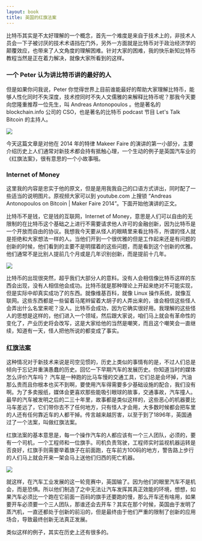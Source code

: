 ```yaml
---
layout: book
title: 英国的红旗法案
---
```


比特币其实是不太好理解的一个概念，首先一个难度是来自于技术上的，非技术人员会一下子被讨厌的技术术语挡在门外，另外一方面就是比特币对于政治经济学的颠覆效应，也带来了人文角度的理解困难。针对大家的困难，我的快乐新知比特币教程当然是正在着力解决，就像大家所看到的这样。

### 一个 Peter 认为讲比特币讲的最好的人

但是如果你问我说，Peter
你觉得世界上目前谁能最好的帮助大家理解比特币，能够人性化同时不失深度，技术控同时不失人文儒雅的来解释比特币呢？那我今天要向您隆重推荐一位先生，叫
Andreas Antonopoulos 。他是著名的 blockchain.info 公司的 CSO，也是著名的比特币 podcast 节目 Let's Talk Bitcoin 的主持人。

![](http://media.happycasts.net/pic/peterpic/andreas_youtube.png)


今天这篇文章是对他在 2014 年的特律 Makeer Faire
的演讲的第一小部分，主要介绍历史上人们通常对新技术都会持有抵触心理，一个生动的例子是英国汽车业的《红旗法案》，很有意思的一个小故事哦。

### Internet of Money

这里我的内容是忠实于他的原文，但是是用我我自己的口语方式讲出，同时配了一些适当的说明图片。原视频大家可以到
youtube.com 上搜锁 “Andreas Antonopoulos on Bitcoin | Maker Faire
2014”。下面开始他演讲的正文。

比特币不是钱，它是钱的互联网，Internet of Money，意思是人们可以自由的无限制的在比特币这个基础之上进行不需要请求他人许可的金融创新，因为比特币是一个开放而自由的协议。我想我今天要从怪人的眼睛里来看比特币，所谓的怪人就是拒绝和大家想法一样的人。当他们开到一个很优雅的但是工作起来还是有问题的创新的时候，他们看到的主要不是明摆着的这些问题，而是看到这个创新的优雅。他们通常不是比别人提前几个月或是几年识别创新，而是提前十几年。

![](http://media.happycasts.net/pic/peterpic/rms.jpeg)

比特币的出现很突然，超乎我们大部分人的意料。没有人会相信像比特币这样的东西会出现，没有人相信他会成功。比特币就是那种理论上开起来绝对不可能实现，但是实际中却真实成功了的东西。就像维基百科，就像 Linux 操作系统，就像互联网。这些东西都是一些留着马尾辫留着大胡子的人弄出来的，谁会相信这些怪人会弄出什么名堂来呢？没人。比特币会成功，因为它确实很好用。我理解的这些怪人的思想是这样的，他们进入一个领域，然后跟大家说，咱们马上就会有革命性的变化了，产业历史将会改写，这是大家给他的当然是嘲笑，而且这个嘲笑会一直继续，知道有一天，怪人把他所说的都变成了事实。


### 红旗法案

这种情况对于新技术来说是司空见惯的，历史上类似的事情有的是，不过人们总是倾向于忘记并重演愚蠢的历史。回忆一下早期汽车的发展历史。你知道当时的媒体怎么评价汽车吗？ 汽车是一种跑的比马车慢的交通工具，它们总是会坏掉，汽油那么贵而且你根本也买不到啊，要使用汽车得需要多少基础设施的配合，我们没有啊。为了多卖报纸，媒体会更喜欢那些能吸引眼球的故事，交通事故，汽车撞人。最早的汽车被发明之后的二三十年里，故事都是类似这样的，这些恶心的机器要比马车差远了，它们带你去不了任何地方，只有怪人才会用，大多数时候都会把车里的人还有任何靠近车的人都干掉。传言越来越厉害，以至于到了1896年，英国通过了一个法案，叫做红旗法案。

红旗法案的基本意思是，每一个操作汽车的人都应该有一个三人团队，必须的，要有一个司机，一个工程师和一位旗手。司机负责驾驶，工程师实时监视机器运转是否良好，红旗手则需要举着旗子在前面跑，在车前方100码的地方，警告路上步行的人们马上就会开来一架会马上送他们归西的死亡机器。

![](http://media.happycasts.net/pic/peterpic/redflag_act.jpg)

就这样，在汽车工业发展的这一轮竞赛中，英国输了。因为他们的眼里汽车不是机会，而是恐惧。所以他们制造了之中无法让汽车发挥其真正效能的环境，想想，如果汽车必须比一个跑在它前面一百码的旗手还要跑的慢，那么开车还有啥用，如果要开车必须要一个三人团队，那谁还会去开车？其实在那个时候，英国由于发明了蒸汽机，一直还都处于创新的前沿的，但是最终由于他们严重的限制了创新的应用场合，导致最终创新无法真正发展。

类似这样的例子，其实在历史上还有很多的。


<!--
Bitcoin is internet of money.

I think I want to talk about bitcoin from the perspective of the misfits, the freaks, people who refused to think the way everybody else think, the people who see a half working elegant technology, and don't look at the half-working, they look at the elegent side, they recognize innovation, and they recognize innovation not a few month or a few years before others, but sometimes a decade before others recognize the innovation. That's going to be the people who make first, and that's a great place to start talking bitcoin.

Bitcoin is unexpected, bitcoin is not money as we know it, bitcoin should not have happened, bitcoin really has not possibility of success. It can not possibly work. It's one of those thinks that will not work in theory, but it works in practice. Like wikipedia, like Linux, like the internet.

made by people with pony tails and neck beards, Weirdos that nobody trusts. And bitcoin succeed because it works because it's a technology , I want to talk about that spirit of the misfit, working into a industry, and saying you know what? we are going to change forever, and being laugh out of the room, and then keeping on and going on until in fact that they change everything.

And this happens to technology all the time, we just forget about this, we ignore it we rewrite the history. This video we just watched about  the early automobile. You know what the media said about the early automobile. They locked cars, cars were slower than horses, cars broke down all the time, cars need expensive gas you can not find anywhere, and they required enomerous infrastructure to work.


The media foucsed on car accidents, for more than two decades of the first cars, the story was that disgusting machines，they were far inferior to horses, they could not go anywhere, and only wiredos will use, and most of the time kill the occupants and anyone who came near it. This got so bad that in 1896, in the UK they passed a law called Red Flag Act.

The red flag act was a law that required that any operator of viechle had three crew members for staff, a driver an engineer, and a flag man, the driver will operate the viechle, the engineer would supervise it's operation, think rail roads, right? A a flag will carry a flag and ran a 100 yards ahead of the car to warn pedestrians the imm arrival of death machine and going to blow them down,


guess what happened to UK, they lost the auto mobile industry race, because they saw that technology instead of seeing the potential. They allowed fear to define their reaction, and so they create a environment, where a car could not do the things that a car can do. Cause if you made a car ran slower than run ahead of the car, you lose all the advantage of the car, if a car requires three person crew to operation, you lost the advantage of the car, so they took the car real world horse and they failed, and they lost the race.


And what you did not see in the video, at that time the first really practical car that, so they already won the race industrial revolution , and at that time England was a power house of the industry of innovation. and they would win  machine should be defined , and they killed the goods.

That's instructive cause that happened again and again in technology.

-->
